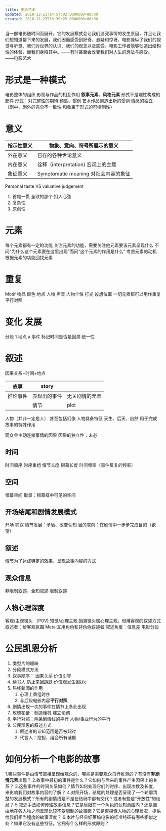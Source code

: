 ```yaml
---
title: 电影艺术
updated: 2018-12-21T14:57:02.0000000+08:00
created: 2018-11-23T16:39:25.0000000+08:00
---
```


当一部电影随时间而展开，它的发展模式会让我们追究事情的发生原因，并且让我们想知道接下来的发展，我们因而感受到好奇、悬疑和惊讶。电影操纵了我们的视觉与听觉、我们对世界的认识、我们的观念以及感受。电影工作者能够创造出结构性的体验，而我们身陷其中。——有时甚至会改变我们对人生的想法与感受。
——电影艺术
# 
# 
# 形式是一种模式
电影整体的组织
影视与作品的相互作用
**叙事元素、风格元素**
形式不是理性构成的部件
形式：对完整性的期待
预感、惯例
艺术作品创造出新的惯例
情感的独立（剧中、剧外的完全不一致性 和收束于形式的可控制性）

# 意义
| 指示性意义 | 物象、意向、符号所展示的意义         |
|------------|--------------------------------------|
| 外在意义   | 已存的各种世论意义                   |
| 内在意义   | 诠释（interpretation) 宏观上的主题   |
| 象征意义   | Symptomatic meaning 对社会内容的象征 |

Personal taste VS valuative judgement
1.  首尾一贯 圣欧的那个 扣人心弦
2.  复杂性
3.  原创性

# 元素
每个元素都有一定的功能
关注元素的功能，需要关注他元素要该元素呈现什么
不问“为什么这个元素要在这里出现”而问“这个元素的作用是什么”
考虑元素的动机
根据元素的功能回找元素

# 重复
Motif
物品 颜色 地点 人物 声音 人物个性 打光 设想位置
一切元素都可以用作重复
平行对照

# 变化 发展
分段
1.地点
a.事件
标记时间是否是回溯
统一性

# 叙述
因果关系+时间+地点

| 故事     | story        |               |
|----------|--------------|----------------|
| 推论事件 | 表现出的事件 | 无关剧情的元素 |
|         | 情节         | plot           |

人物（并非一定是人） 甚至包括幻像
人物具备特征
天生、后天、自然
用于完成故事的特殊作用

观众会主动连接事情的因果
因果的独立性：未必

## 时间
时间顺序 时序重组
情节长度 银幕长度
时间频率（事件反复的频率）

## 空间
银幕空间 取景：银幕框中可见的空间

## 开场结尾和剧情发展模式
开场
铺叙
情节发展：矛盾、改变认知
目的取向：在剧情中一步步完成目的（欲望）
## 叙述
情节为了达成特定的效果，呈现故事内容的方式

## 观众信息
非限制叙述，全知叙述
限制叙述

## 人物心理深度
客观/主观镜头
（POV)
知觉/心理主观
回溯镜头属心理主观，但用客观的叙述方式
叙述者：给客观氛围
Meta:互用角色和非角色叙述者
叙述角度：信息差
电影分段

# 公民凯恩分析
1.  类型片的暧昧
2.  分段模式方法
3.  叙事顺序： 因果关系 价值引导
4.  续书人 防止来回跳跃 价值观发生困扰e
5.  热线新闻的作用
    1.  心理上重组时序
    2.  与后段电影内容**平行对照**
6.  剧情出现一次的事件在情节上多此出现
7.  玫瑰花蕾：制造懂机 建立论调
8.  平行对照：两条剧情线的平行 人物/事业行为的平行
9.  公民凯恩的叙述方式
    1.  叙述者的认知范围是否被超过
    2.  代言人：挖掘、组合所有谜题

# 如何分析一个电影的故事
1.哪些事件是由情节直接呈现给观众的，哪些是需要观众自行推测的？有没有**非剧情元素**出现？
2.故事中最初的事件是什么？它如何与后来的事件产生因果上的关系？
3.这些事件的时间关系如何？情节如何处理它们的时序、出现次数及长度，来影响我们对故事内容的了解？
4.对照开场，结尾的处理是否呈现了一个轮廓清楚的发展模式？所有的剧情线是不是在结局中都有交代？或者有些是“开放性”的结局？
5.叙述手法如何传递故事信息？它是局限在一个角色的认知范围内？还是自由地在各人物之间呈现比较不受限制的故事面？它是否探索人物的心理状况，提供给我们相当程度的故事深度？
6.本片与经典好莱坞电影的标准特征有哪些相似之处？如果它没有这些特征，它拥有什么样的形式原则？

